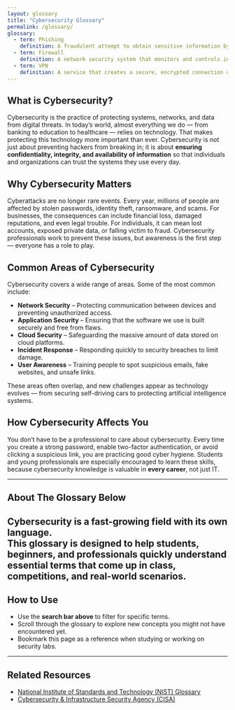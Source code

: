 ```yaml
---
layout: glossary
title: "Cybersecurity Glossary"
permalink: /glossary/
glossary:
  - term: Phishing
    definition: A fraudulent attempt to obtain sensitive information by disguising as a trustworthy entity.
  - term: Firewall
    definition: A network security system that monitors and controls incoming and outgoing traffic.
  - term: VPN
    definition: A service that creates a secure, encrypted connection over a less secure network.
---
```


## What is Cybersecurity?

Cybersecurity is the practice of protecting systems, networks, and data from digital threats. In today’s world, almost everything we do — from banking to education to healthcare — relies on technology. That makes protecting this technology more important than ever. Cybersecurity is not just about preventing hackers from breaking in; it is about **ensuring confidentiality, integrity, and availability of information** so that individuals and organizations can trust the systems they use every day.

## Why Cybersecurity Matters

Cyberattacks are no longer rare events. Every year, millions of people are affected by stolen passwords, identity theft, ransomware, and scams. For businesses, the consequences can include financial loss, damaged reputations, and even legal trouble. For individuals, it can mean lost accounts, exposed private data, or falling victim to fraud. Cybersecurity professionals work to prevent these issues, but awareness is the first step — everyone has a role to play.

## Common Areas of Cybersecurity

Cybersecurity covers a wide range of areas. Some of the most common include:

- **Network Security** – Protecting communication between devices and preventing unauthorized access.  
- **Application Security** – Ensuring that the software we use is built securely and free from flaws.  
- **Cloud Security** – Safeguarding the massive amount of data stored on cloud platforms.  
- **Incident Response** – Responding quickly to security breaches to limit damage.  
- **User Awareness** – Training people to spot suspicious emails, fake websites, and unsafe links.  

These areas often overlap, and new challenges appear as technology evolves — from securing self-driving cars to protecting artificial intelligence systems.

## How Cybersecurity Affects You

You don’t have to be a professional to care about cybersecurity. Every time you create a strong password, enable two-factor authentication, or avoid clicking a suspicious link, you are practicing good cyber hygiene. Students and young professionals are especially encouraged to learn these skills, because cybersecurity knowledge is valuable in **every career**, not just IT.

---


## About The Glossary Below
Cybersecurity is a fast-growing field with its own language.  
This glossary is designed to help students, beginners, and professionals quickly understand essential terms that come up in class, competitions, and real-world scenarios.
---

## How to Use
- Use the **search bar above** to filter for specific terms.  
- Scroll through the glossary to explore new concepts you might not have encountered yet.  
- Bookmark this page as a reference when studying or working on security labs.

---

## Related Resources
- [National Institute of Standards and Technology (NIST) Glossary](https://csrc.nist.gov/glossary)
- [Cybersecurity & Infrastructure Security Agency (CISA)](https://www.cisa.gov/)